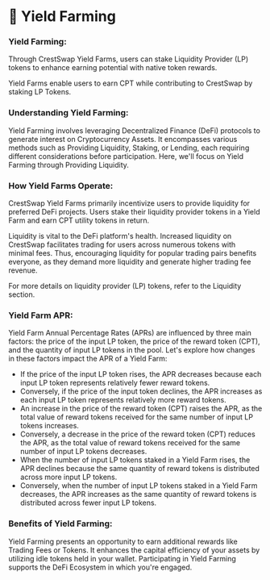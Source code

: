 # 🚜 Yield Farming

### Yield Farming:

Through CrestSwap Yield Farms, users can stake Liquidity Provider (LP) tokens to enhance earning potential with native token rewards.

Yield Farms enable users to earn CPT while contributing to CrestSwap by staking LP Tokens.

### Understanding Yield Farming:

Yield Farming involves leveraging Decentralized Finance (DeFi) protocols to generate interest on Cryptocurrency Assets. It encompasses various methods such as Providing Liquidity, Staking, or Lending, each requiring different considerations before participation. Here, we'll focus on Yield Farming through Providing Liquidity.

### How Yield Farms Operate:

CrestSwap Yield Farms primarily incentivize users to provide liquidity for preferred DeFi projects. Users stake their liquidity provider tokens in a Yield Farm and earn CPT utility tokens in return.

Liquidity is vital to the DeFi platform's health. Increased liquidity on CrestSwap facilitates trading for users across numerous tokens with minimal fees. Thus, encouraging liquidity for popular trading pairs benefits everyone, as they demand more liquidity and generate higher trading fee revenue.

For more details on liquidity provider (LP) tokens, refer to the Liquidity section.

### Yield Farm APR:

Yield Farm Annual Percentage Rates (APRs) are influenced by three main factors: the price of the input LP token, the price of the reward token (CPT), and the quantity of input LP tokens in the pool. Let's explore how changes in these factors impact the APR of a Yield Farm:

* If the price of the input LP token rises, the APR decreases because each input LP token represents relatively fewer reward tokens.
* Conversely, if the price of the input token declines, the APR increases as each input LP token represents relatively more reward tokens.
* An increase in the price of the reward token (CPT) raises the APR, as the total value of reward tokens received for the same number of input LP tokens increases.
* Conversely, a decrease in the price of the reward token (CPT) reduces the APR, as the total value of reward tokens received for the same number of input LP tokens decreases.
* When the number of input LP tokens staked in a Yield Farm rises, the APR declines because the same quantity of reward tokens is distributed across more input LP tokens.
* Conversely, when the number of input LP tokens staked in a Yield Farm decreases, the APR increases as the same quantity of reward tokens is distributed across fewer input LP tokens.

### Benefits of Yield Farming:

Yield Farming presents an opportunity to earn additional rewards like Trading Fees or Tokens. It enhances the capital efficiency of your assets by utilizing idle tokens held in your wallet. Participating in Yield Farming supports the DeFi Ecosystem in which you're engaged.
